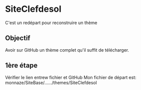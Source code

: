 # SiteClefdesol
C'est un redépart pour reconstruire un thème

## Objectif
Avoir sur GitHub un thème complet qu'il suffit de télécharger.

## 1ère étape 
Vérifier le lien entrew fichier et GitHub
Mon fichier de départ est: monnaze/SiteBase/....../themes/SiteClefdesol


